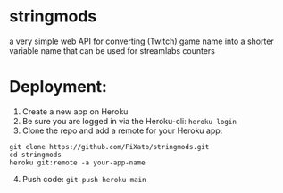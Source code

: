 # stringmods
a very simple web API for converting (Twitch) game name into a shorter variable name that can be used for streamlabs counters

# Deployment:
1. Create a new app on Heroku
2. Be sure you are logged in via the Heroku-cli: `heroku login`
3. Clone the repo and add a remote for your Heroku app:
```
git clone https://github.com/FiXato/stringmods.git
cd stringmods
heroku git:remote -a your-app-name
```
4. Push code: `git push heroku main`

